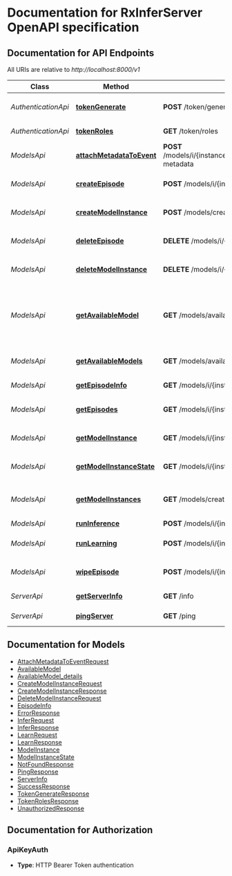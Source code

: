 # Documentation for RxInferServer OpenAPI specification

<a name="documentation-for-api-endpoints"></a>
## Documentation for API Endpoints

All URIs are relative to *http://localhost:8000/v1*

| Class | Method | HTTP request | Description |
|------------ | ------------- | ------------- | -------------|
| *AuthenticationApi* | [**tokenGenerate**](Apis/AuthenticationApi.md#tokengenerate) | **POST** /token/generate | Generate authentication token |
*AuthenticationApi* | [**tokenRoles**](Apis/AuthenticationApi.md#tokenroles) | **GET** /token/roles | Get token roles |
| *ModelsApi* | [**attachMetadataToEvent**](Apis/ModelsApi.md#attachmetadatatoevent) | **POST** /models/i/{instance_id}/episodes/{episode_name}/events/{event_id}/attach-metadata | Attach metadata to an event |
*ModelsApi* | [**createEpisode**](Apis/ModelsApi.md#createepisode) | **POST** /models/i/{instance_id}/episodes/{episode_name}/create | Create a new episode for a model |
*ModelsApi* | [**createModelInstance**](Apis/ModelsApi.md#createmodelinstance) | **POST** /models/create-instance | Create a new model instance |
*ModelsApi* | [**deleteEpisode**](Apis/ModelsApi.md#deleteepisode) | **DELETE** /models/i/{instance_id}/episodes/{episode_name}/delete | Delete an episode for a model |
*ModelsApi* | [**deleteModelInstance**](Apis/ModelsApi.md#deletemodelinstance) | **DELETE** /models/i/{instance_id} | Delete a model instance |
*ModelsApi* | [**getAvailableModel**](Apis/ModelsApi.md#getavailablemodel) | **GET** /models/available/{model_name} | Get information about a specific model available for creation |
*ModelsApi* | [**getAvailableModels**](Apis/ModelsApi.md#getavailablemodels) | **GET** /models/available | Get models available for creation |
*ModelsApi* | [**getEpisodeInfo**](Apis/ModelsApi.md#getepisodeinfo) | **GET** /models/i/{instance_id}/episodes/{episode_name} | Get episode information |
*ModelsApi* | [**getEpisodes**](Apis/ModelsApi.md#getepisodes) | **GET** /models/i/{instance_id}/episodes | Get all episodes for a model |
*ModelsApi* | [**getModelInstance**](Apis/ModelsApi.md#getmodelinstance) | **GET** /models/i/{instance_id} | Get model instance information |
*ModelsApi* | [**getModelInstanceState**](Apis/ModelsApi.md#getmodelinstancestate) | **GET** /models/i/{instance_id}/state | Get the state of a model instance |
*ModelsApi* | [**getModelInstances**](Apis/ModelsApi.md#getmodelinstances) | **GET** /models/created-instances | Get all created model instances |
*ModelsApi* | [**runInference**](Apis/ModelsApi.md#runinference) | **POST** /models/i/{instance_id}/infer | Run inference |
*ModelsApi* | [**runLearning**](Apis/ModelsApi.md#runlearning) | **POST** /models/i/{instance_id}/learn | Learn from previous observations |
*ModelsApi* | [**wipeEpisode**](Apis/ModelsApi.md#wipeepisode) | **POST** /models/i/{instance_id}/episodes/{episode_name}/wipe | Wipe all events from an episode |
| *ServerApi* | [**getServerInfo**](Apis/ServerApi.md#getserverinfo) | **GET** /info | Get server information |
*ServerApi* | [**pingServer**](Apis/ServerApi.md#pingserver) | **GET** /ping | Health check endpoint |


<a name="documentation-for-models"></a>
## Documentation for Models

 - [AttachMetadataToEventRequest](./Models/AttachMetadataToEventRequest.md)
 - [AvailableModel](./Models/AvailableModel.md)
 - [AvailableModel_details](./Models/AvailableModel_details.md)
 - [CreateModelInstanceRequest](./Models/CreateModelInstanceRequest.md)
 - [CreateModelInstanceResponse](./Models/CreateModelInstanceResponse.md)
 - [DeleteModelInstanceRequest](./Models/DeleteModelInstanceRequest.md)
 - [EpisodeInfo](./Models/EpisodeInfo.md)
 - [ErrorResponse](./Models/ErrorResponse.md)
 - [InferRequest](./Models/InferRequest.md)
 - [InferResponse](./Models/InferResponse.md)
 - [LearnRequest](./Models/LearnRequest.md)
 - [LearnResponse](./Models/LearnResponse.md)
 - [ModelInstance](./Models/ModelInstance.md)
 - [ModelInstanceState](./Models/ModelInstanceState.md)
 - [NotFoundResponse](./Models/NotFoundResponse.md)
 - [PingResponse](./Models/PingResponse.md)
 - [ServerInfo](./Models/ServerInfo.md)
 - [SuccessResponse](./Models/SuccessResponse.md)
 - [TokenGenerateResponse](./Models/TokenGenerateResponse.md)
 - [TokenRolesResponse](./Models/TokenRolesResponse.md)
 - [UnauthorizedResponse](./Models/UnauthorizedResponse.md)


<a name="documentation-for-authorization"></a>
## Documentation for Authorization

<a name="ApiKeyAuth"></a>
### ApiKeyAuth

- **Type**: HTTP Bearer Token authentication

